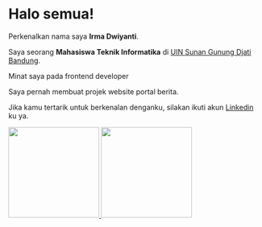 # Halo semua! 

Perkenalkan nama saya **Irma Dwiyanti**.<br>

Saya seorang **Mahasiswa Teknik Informatika** di [UIN Sunan Gunung Djati Bandung](https://g.co/kgs/Sy3vSBu).<br>

Minat saya pada frontend developer

Saya pernah membuat projek website portal berita.<br>

Jika kamu tertarik untuk berkenalan denganku, silakan ikuti akun [Linkedin](https://www.linkedin.com/in/irma-dwiyantii/) ku ya.


<p align="left">
<a href="https://github.com/IrmaDwiyanti">
  <img height="180em" src="https://github-readme-stats-eight-theta.vercel.app/api?username=penuliscode&show_icons=true&theme=algolia&include_all_commits=true&count_private=true"/>
  <img height="180em" src="https://github-readme-stats-eight-theta.vercel.app/api/top-langs/?username=penuliscode&layout=compact&theme=algolia"/>
</a>
</p>
